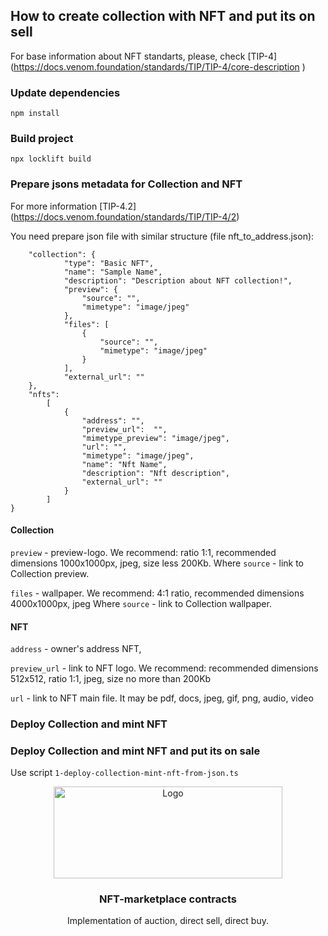 
## **How to create collection with NFT and put its on sell**
For base information about NFT standarts, please, check [TIP-4] (https://docs.venom.foundation/standards/TIP/TIP-4/core-description )

### Update dependencies
`npm install`

### Build project
`npx locklift build`

### Prepare jsons metadata for Collection and NFT
For more information [TIP-4.2] (https://docs.venom.foundation/standards/TIP/TIP-4/2)
 
You need prepare json file with similar structure (file nft_to_address.json):

```{
    "collection": {
            "type": "Basic NFT",
            "name": "Sample Name",
            "description": "Description about NFT collection!",
            "preview": {
                "source": "",
                "mimetype": "image/jpeg"
            },
            "files": [
                {
                    "source": "",
                    "mimetype": "image/jpeg"
                }
            ],
            "external_url": ""
    },
    "nfts":
        [
            {
                "address": "",
                "preview_url":	"",
                "mimetype_preview": "image/jpeg",
                "url": "",
                "mimetype": "image/jpeg",
                "name": "Nft Name",
                "description": "Nft description",
                "external_url": ""
            }
        ]
}
 ```
#### Collection

`preview`  - preview-logo. We recommend: ratio 1:1, recommended dimensions 1000x1000px, jpeg, size less 200Kb.
    Where `source` - link to Collection preview.

`files` - wallpaper. We recommend: 4:1 ratio, recommended dimensions 4000x1000px, jpeg
    Where `source` - link to Collection wallpaper.

#### NFT
`address` - owner's address  NFT,

`preview_url` - link to NFT logo. We recommend: recommended dimensions 512x512, ratio 1:1, jpeg, size no more than 200Kb 

`url` - link to NFT main file. It may be pdf, docs, jpeg, gif, png, audio, video

### Deploy Collection and mint NFT

### Deploy Collection and mint NFT and put its on sale

Use script `1-deploy-collection-mint-nft-from-json.ts`


<p align="center">
  <a href="https://github.com/venom-blockchain/developer-program">
    <img src="https://raw.githubusercontent.com/venom-blockchain/developer-program/main/vf-dev-program.png" alt="Logo" width="366.8" height="146.4">
  </a>
</p>

<p align="center">
    <h3 align="center">NFT-marketplace contracts</h3>
    <p align="center">Implementation of auction, direct sell, direct buy.</p>
</p>
